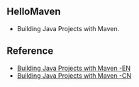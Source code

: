 ## HelloMaven
* Building Java Projects with Maven.

## Reference
- [Building Java Projects with Maven -EN](https://spring.io/guides/gs/maven/)
- [Building Java Projects with Maven -CN](https://mp.weixin.qq.com/s/K6tMKJrTHsmGJ23C2eCmjQ)
